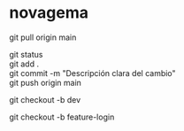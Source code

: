 # novagema


git pull origin main

git status  
git add .    
git commit -m "Descripción clara del cambio"  
git push origin main 

git checkout -b dev



git checkout -b feature-login  
